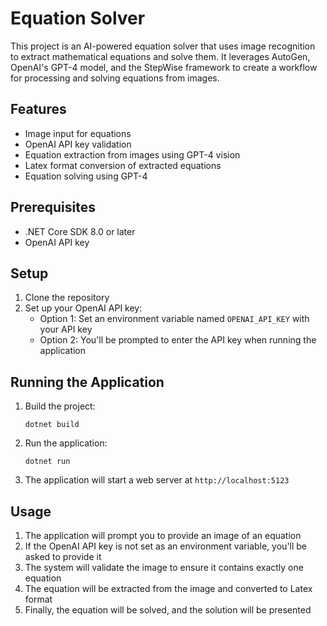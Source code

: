# Equation Solver

This project is an AI-powered equation solver that uses image recognition to extract mathematical equations and solve them. It leverages AutoGen, OpenAI's GPT-4 model, and the StepWise framework to create a workflow for processing and solving equations from images.

## Features

- Image input for equations
- OpenAI API key validation
- Equation extraction from images using GPT-4 vision
- Latex format conversion of extracted equations
- Equation solving using GPT-4

## Prerequisites

- .NET Core SDK 8.0 or later
- OpenAI API key

## Setup

1. Clone the repository
2. Set up your OpenAI API key:
   - Option 1: Set an environment variable named `OPENAI_API_KEY` with your API key
   - Option 2: You'll be prompted to enter the API key when running the application

## Running the Application

1. Build the project:
   ```
   dotnet build
   ```
2. Run the application:
   ```
   dotnet run
   ```
3. The application will start a web server at `http://localhost:5123`

## Usage

1. The application will prompt you to provide an image of an equation
2. If the OpenAI API key is not set as an environment variable, you'll be asked to provide it
3. The system will validate the image to ensure it contains exactly one equation
4. The equation will be extracted from the image and converted to Latex format
5. Finally, the equation will be solved, and the solution will be presented